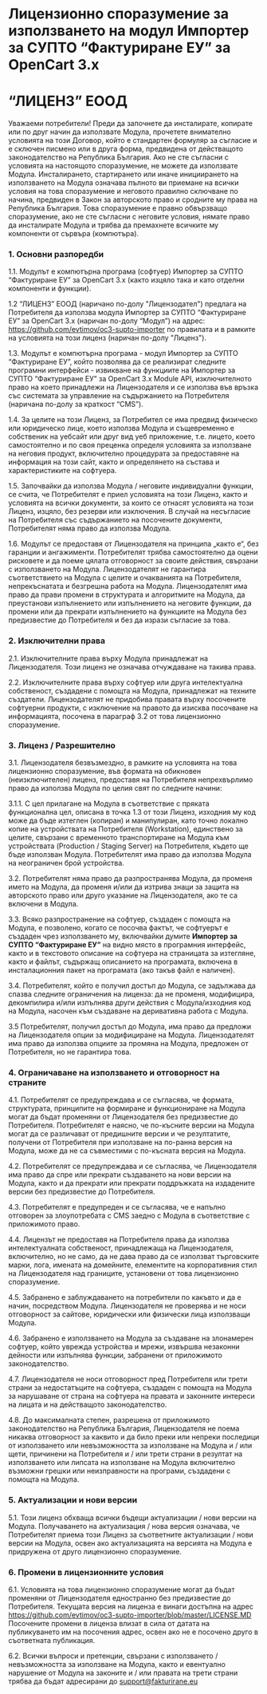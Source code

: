 # Лицензионно споразумение за използването на модул Импортер за СУПТО “Фактуриране ЕУ” за OpenCart 3.x
# “ЛИЦЕНЗ” ЕООД

Уважаеми потребители! Преди да започнете да инсталирате, копирате или по друг начин да използвате Модула, прочетете внимателно условията на този Договор, който е стандартен формуляр за съгласие и е сключен писмено или в друга форма, предвидена от действащото законодателство на Република България. Ако не сте съгласни с условията на настоящото споразумение, не можете да използвате Модула. Инсталирането, стартирането или иначе инициирането на използването на Модула означава пълното ви приемане на всички условия на това споразумение и неговото правилно сключване по начина, предвиден в Закон за авторското право и сродните му права на Република България. Това споразумение е правно обвързващо споразумение, ако не сте съгласни с неговите условия, нямате право да инсталирате Модула и трябва да премахнете всичките му компоненти от сървъра (компютъра). 

### 1. Основни разпоредби
1.1. Модулът е компютърна програма (софтуер) Импортер за СУПТО “Фактуриране ЕУ” за OpenCart 3.x (както изцяло така и като отделни компоненти и функции).

1.2 “ЛИЦЕНЗ” ЕООД  (наричано по-долу "Лицензодател") предлага на Потребителя да използва модула Импортер за СУПТО “Фактуриране ЕУ” за OpenCart 3.x (наричан по-долу “Модул”) на адрес: https://github.com/evtimov/oc3-supto-importer по правилата и в рамките на условията на този лиценз (наричан по-долу "Лиценз").

1.3. Модулът е компютърна програма - модул Импортер за СУПТО “Фактуриране ЕУ”, който позволява да се реализират следните програмни интерфейси - извикване на функциите на Импортер за СУПТО “Фактуриране ЕУ” за OpenCart 3.x Module API, изключителното право на което принадлежи на Лицензодателя и се използва във връзка със системата за управление на съдържанието на Потребителя (наричана по-долу за краткост “CMS”).

1.4. За целите на този Лиценз,  за Потребител се има предвид физическо или юридическо лице, което използва Модула и същевременно е собственик на уебсайт или друг вид уеб приложение, т.е. лицето, което самостоятелно и по своя преценка определя условията за използване на неговия продукт, включително процедурата за предоставяне на информация на този сайт, както и определянето на състава и характеристиките на софтуера.

1.5. Започвайки да използва Модула / неговите индивидуални функции, се счита, че Потребителят е приел условията на този Лиценз, както и условията на всички документи, за които се отнасят условията на този Лиценз, изцяло, без резерви или изключения. В случай на несъгласие на Потребителя със съдържанието на посочените документи, Потребителят няма право да използва Модула.

1.6. Модулът се предоставя от Лицензодателя на принципа „както е“, без гаранции и ангажименти. Потребителят трябва самостоятелно да оцени рисковете и да поеме цялата отговорност за своите действия, свързани с използването на Модула. Лицензодателят не гарантира съответствието на Модула с целите и очакванията на Потребителя, непрекъснатата и безгрешна работа на Модула. Лицензодателят има право да прави промени в структурата и алгоритмите на Модула, да преустанови изпълнението или изпълнението на неговите функции, да промени или да прекрати изпълнението на функциите на Модула без предизвестие до Потребителя и без да изрази съгласие за това.

### 2. Изключителни права
2.1. Изключителните права върху Модула принадлежат на Лицензодателя. Този лиценз не означава отчуждаване на такива права.

2.2. Изключителните права върху софтуер или друга интелектуална собственост, създадени с помощта на Модула, принадлежат на техните създатели. Лицензодателят не придобива правата върху посочените софтуерни продукти, с изключение на правото да изисква посочване на информацията, посочена в параграф 3.2 от това лицензионно споразумение.

### 3. Лиценз / Разрешително
3.1. Лицензодателя безвъзмездно, в рамките на условията на това лицензионно споразумение, във формата на обикновен (неизключителен) лиценз, предоставя на Потребителя непрехвърлимо право да използва Модула по целия свят по следните начини:

3.1.1. С цел прилагане на Модула в съответствие с пряката функционална цел, описана в точка 1.3 от този Лиценз, изходния му код може да бъде изтеглен (копиран) и манипулиран, като точно локално копие на устройствата на Потребителя (Workstation), единствено за целите, свързани с временното транспортиране на Модула към устройствата (Production / Staging Server) на Потребителя, където ще бъде използван Модула. Потребителят има право да използва Модула на неограничен брой устройства.

3.2. Потребителят няма право да разпространява Модула, да променя името на Модула, да променя и/или да изтрива знаци за защита на авторското право или друго указание на Лицензодателя, ако те са включени в Модула.

3.3. Всяко разпространение на софтуер, създаден с помощта на Модула, е позволено, когато се посочва фактът, че софтуерът е създаден чрез използването му, включвайки думите __Импортер за СУПТО “Фактуриране ЕУ”__ на видно място в програмния интерфейс, както и в текстовото описание на софтуера на страницата за изтегляне, както и файлът, съдържащ описанието на програмата, включена в инсталационния пакет на програмата (ако такъв файл е наличен).

3.4. Потребителят, който е получил достъп до Модула, се задължава да спазва следните ограничения на лиценза: да не променя, модифицира, декомпилира  и/или изпълнява други действия с Модула/изходния код на Модула, насочен към създаване на деривативна работа с Модула.

3.5 Потребителят, получил достъп до Модула, има право да предложи на Лицензодателя опции за модифициране на Модула. Лицензодателят има право да използва опциите за промяна на Модула, предложен от Потребителя, но не гарантира това. 

### 4. Ограничаване на използването и отговорност на страните

4.1. Потребителят се предупреждава и се съгласява, че формата, структурата, принципите на формиране и функциониране на Модула могат да бъдат променяни от Лицензодателя без предизвестие до Потребителя. Потребителят е наясно, че по-късните версии на Модула могат да се различават от предишните версии и че резултатите, получени от Потребителя при използване на по-ранна версия на Модула, може да не са съвместими с по-късната версия на Модула.

4.2. Потребителят се предупреждава и се съгласява, че Лицензодателя има право да спре или прекрати създаването на нови версии на Модула, както и да прекрати или прекрати поддръжката на издадените версии без предизвестие до Потребителя.

4.3. Потребителят е предупреден и се съгласява, че е напълно отговорен за злоупотребата с CMS заедно с Модула в съответствие с приложимото право.

4.4. Лицензът не предоставя на Потребителя права да използва интелектуалната собственост, принадлежаща на Лицензодателя, включително, но не само, да не дава право да се използват търговските марки, лога, имената на домейните, елементите на корпоративния стил на Лицензодателя над границите, установени от това лицензионно споразумение.

4.5. Забранено е заблуждаването на потребители по какъвто и да е начин, посредством Модула. Лицензодателя не проверява и не носи отговорност за сайтове, юридически или физически лица използващи Модула.

4.6. Забранено е използването на Модула за създаване на злонамерен софтуер, който уврежда устройства и мрежи, извършва незаконни дейности или изпълнява функции, забранени от приложимото законодателство.

4.7. Лицензодателя не носи отговорност пред Потребителя или трети страни за недостатъците на софтуера, създаден с помощта на Модула за нарушаване от страна на софтуера на правата и законните интереси на лицата и на действащото законодателство.

4.8. До максималната степен, разрешена от приложимото законодателство на Република България, Лицензодателя не поема никаква отговорност за каквито и да било преки или непреки последици от използването или невъзможността за използване на Модула и / или щети, причинени на Потребителя и / или трети страни в резултат на използването или липсата на използване на Модула включително възможни грешки или неизправности на програми, създадени с помощта на Модула.

### 5. Актуализации и нови версии

5.1. Този лиценз обхваща всички бъдещи актуализации / нови версии на Модула. Получаването на актуализация / нова версия означава, че Потребителят приема този Лиценз за съответните актуализации / нови версии на Модула, освен ако актуализацията на версията на Модула е придружена от друго лицензионно споразумение.

### 6. Промени в лицензионните условия

6.1. Условията на това лицензионно споразумение могат да бъдат променяни от Лицензодателя едностранно без предизвестие до Потребителя. Текущата версия на лиценза е винаги достъпна на адрес https://github.com/evtimov/oc3-supto-importer/blob/master/LICENSE.MD 
Посочените промени в лиценза влизат в сила от датата на публикуването им на посочения адрес, освен ако не е посочено друго в съответната публикация.

6.2. Всички въпроси и претенции, свързани с използването / невъзможността за използване на Модула, както и евентуално нарушение от Модула на законите и / или правата на трети страни трябва да бъдат адресирани до support@fakturirane.eu 
 

